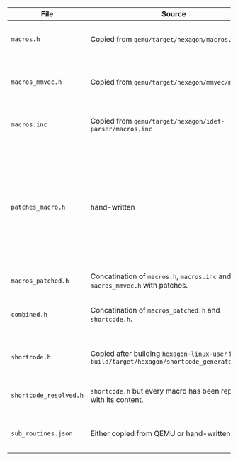 <!--
SPDX-FileCopyrightText: 2023 Rot127

SPDX-License-Identifier: LGPL-3.0-only
-->

| File                  | Source                                                                                           | Purpose                                                                                                                                    |
|-----------------------|--------------------------------------------------------------------------------------------------|--------------------------------------------------------------------------------------------------------------------------------------------|
| `macros.h`            | Copied from `qemu/target/hexagon/macros.h`                                                       | Macros used to in shortcode definitions                                                                                                    |
| `macros_mmvec.h`      | Copied from `qemu/target/hexagon/mmvec/macros.h`                                                 | Macros used to define HVX shortcode instructions.                                                                                           |
| `macros.inc`          | Copied from `qemu/target/hexagon/idef-parser/macros.inc`                                         | Macros used to ease parsing                                                                                                                |
| `patches_macro.h`     | hand-written                                                                                     | Our redefinition of macros with qemu specific code. If you need to replace a certain original macro with a different defintion. Do it here. |
| `macros_patched.h`    | Concatination of `macros.h`, `macros.inc` and `macros_mmvec.h` with patches.                     |                                                                                                                                            |
| `combined.h`          | Concatination of `macros_patched.h` and `shortcode.h`.                                           | This is given to `pcpp` for macro resolvment.                                                                                              |
| `shortcode.h`         | Copied after building `hexagon-linux-user` from `build/target/hexagon/shortcode_generated.h.inc` | Semantic definitions of all instructions.                                                                                                  |
| `shortcode_resolved.h` | `shortcode.h` but every macro has been replaced with its content.                                | Holds all instruction defintions in C.                                                                                                     |
| `sub_routines.json`    | Either copied from QEMU or hand-written.                     |   Sub-routines used in the shortcode.                                                                                                                                          |

